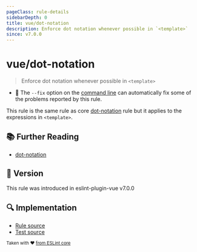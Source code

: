 ```yaml
---
pageClass: rule-details
sidebarDepth: 0
title: vue/dot-notation
description: Enforce dot notation whenever possible in `<template>`
since: v7.0.0
---
```

# vue/dot-notation

> Enforce dot notation whenever possible in `<template>`

- :wrench: The `--fix` option on the [command line](https://eslint.org/docs/user-guide/command-line-interface#fixing-problems) can automatically fix some of the problems reported by this rule.

This rule is the same rule as core [dot-notation] rule but it applies to the expressions in `<template>`.

## :books: Further Reading

- [dot-notation]

[dot-notation]: https://eslint.org/docs/rules/dot-notation

## :rocket: Version

This rule was introduced in eslint-plugin-vue v7.0.0

## :mag: Implementation

- [Rule source](https://github.com/vuejs/eslint-plugin-vue/blob/master/lib/rules/dot-notation.js)
- [Test source](https://github.com/vuejs/eslint-plugin-vue/blob/master/tests/lib/rules/dot-notation.js)

<sup>Taken with ❤️ [from ESLint core](https://eslint.org/docs/rules/dot-notation)</sup>
